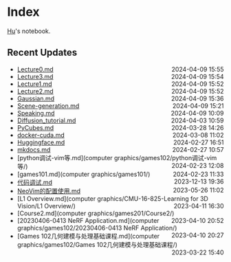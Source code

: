 
# Index

[Hu](https://zhuhu00.top/)'s notebook.

## Recent Updates
- [Lecture0.md](InternLM2-note/Lecture0/) <span style="float: right;">2024-04-09 15:55</span>
- [Lecture3.md](InternLM2-note/Lecture3/) <span style="float: right;">2024-04-09 15:54</span>
- [Lecture1.md](InternLM2-note/Lecture1/) <span style="float: right;">2024-04-09 15:52</span>
- [Lecture2.md](InternLM2-note/Lecture2/) <span style="float: right;">2024-04-09 15:52</span>
- [Gaussian.md](Gaussian/) <span style="float: right;">2024-04-09 15:36</span>
- [Scene-generation.md](Scene-generation/) <span style="float: right;">2024-04-09 15:21</span>
- [Speaking.md](English/Speaking/) <span style="float: right;">2024-04-09 10:09</span>
- [Diffusion_tutorial.md](Diffusion_tutorial/) <span style="float: right;">2024-04-03 10:59</span>
- [PyCubes.md](python/PyCubes/) <span style="float: right;">2024-03-28 14:26</span>
- [docker-cuda.md](docker/docker-cuda/) <span style="float: right;">2024-03-08 11:02</span>
- [Huggingface.md](Huggingface/) <span style="float: right;">2024-02-27 16:51</span>
- [mkdocs.md](mkdocs/) <span style="float: right;">2024-02-27 10:57</span>
- [python调试-vim等.md](computer graphics/games102/python调试-vim等/) <span style="float: right;">2024-02-23 12:08</span>
- [games101.md](computer graphics/games101/) <span style="float: right;">2024-02-23 11:33</span>
- [代码调试.md](代码调试/) <span style="float: right;">2023-12-13 19:36</span>
- [NeoVim的配置使用.md](NeoVim的配置使用/) <span style="float: right;">2023-05-26 11:02</span>
- [L1 Overview.md](computer graphics/CMU-16-825-Learning for 3D Vision/L1 Overview/) <span style="float: right;">2023-04-11 16:30</span>
- [Course2.md](computer graphics/games201/Course2/) <span style="float: right;">2023-04-10 20:52</span>
- [20230406-0413 NeRF Application.md](computer graphics/games102/20230406-0413 NeRF Application/) <span style="float: right;">2023-04-10 20:27</span>
- [Games 102几何建模与处理基础课程.md](computer graphics/games102/Games 102几何建模与处理基础课程/) <span style="float: right;">2023-03-22 15:40</span>
